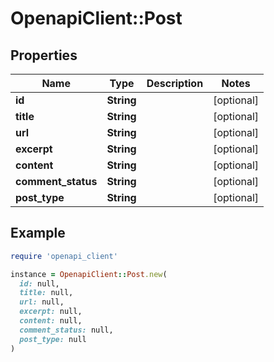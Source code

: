 # OpenapiClient::Post

## Properties

| Name | Type | Description | Notes |
| ---- | ---- | ----------- | ----- |
| **id** | **String** |  | [optional] |
| **title** | **String** |  | [optional] |
| **url** | **String** |  | [optional] |
| **excerpt** | **String** |  | [optional] |
| **content** | **String** |  | [optional] |
| **comment_status** | **String** |  | [optional] |
| **post_type** | **String** |  | [optional] |

## Example

```ruby
require 'openapi_client'

instance = OpenapiClient::Post.new(
  id: null,
  title: null,
  url: null,
  excerpt: null,
  content: null,
  comment_status: null,
  post_type: null
)
```

